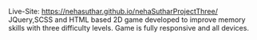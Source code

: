 Live-Site:  https://nehasuthar.github.io/nehaSutharProjectThree/
JQuery,SCSS and HTML based 2D game developed to improve memory skills with three difficulty levels.
Game is fully responsive and all devices.
